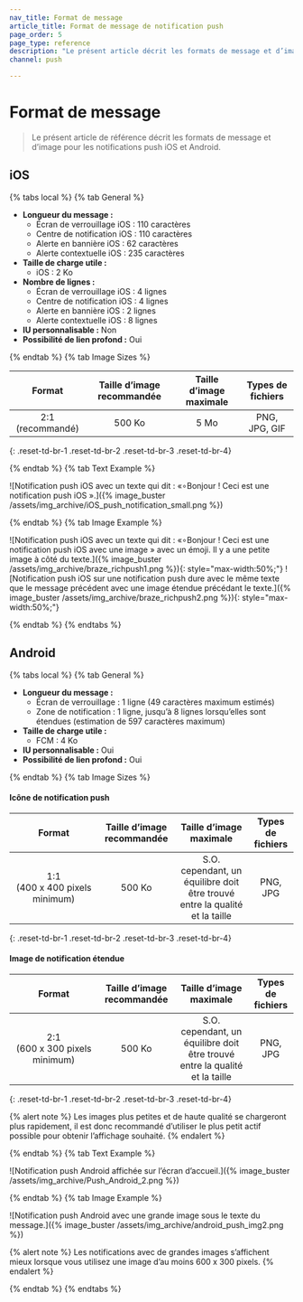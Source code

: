 ```yaml
---
nav_title: Format de message
article_title: Format de message de notification push
page_order: 5
page_type: reference
description: "Le présent article décrit les formats de message et d’image pour les notifications push iOS et Android."
channel: push

---
```


# Format de message

> Le présent article de référence décrit les formats de message et d’image pour les notifications push iOS et Android.

## iOS

{% tabs local %}
{% tab General %}

- **Longueur du message :**
  - Écran de verrouillage iOS : 110 caractères
  - Centre de notification iOS : 110 caractères
  - Alerte en bannière iOS : 62 caractères
  - Alerte contextuelle iOS : 235 caractères
- **Taille de charge utile :**
  - iOS : 2 Ko
- **Nombre de lignes :**
  - Écran de verrouillage iOS : 4 lignes
  - Centre de notification iOS : 4 lignes
  - Alerte en bannière iOS : 2 lignes
  - Alerte contextuelle iOS : 8 lignes
- **IU personnalisable :** Non
- **Possibilité de lien profond :** Oui

{% endtab %}
{% tab Image Sizes %}

|    Format   | Taille d’image recommandée | Taille d’image maximale |   Types de fichiers  |
|:-----------------:|:----------------------:|:------------------:|:-------------:|
| 2:1 (recommandé) |          500 Ko         |         5 Mo        | PNG, JPG, GIF |
{: .reset-td-br-1 .reset-td-br-2 .reset-td-br-3 .reset-td-br-4}

{% endtab %}
{% tab Text Example %}

![Notification push iOS avec un texte qui dit : «∘Bonjour ! Ceci est une notification push iOS ».]({% image_buster /assets/img_archive/iOS_push_notification_small.png %})

{% endtab %}
{% tab Image Example %}

![Notification push iOS avec un texte qui dit : «∘Bonjour ! Ceci est une notification push iOS avec une image » avec un émoji. Il y a une petite image à côté du texte.]({% image_buster /assets/img_archive/braze_richpush1.png %}){: style="max-width:50%;"}
![Notification push iOS sur une notification push dure avec le même texte que le message précédent avec une image étendue précédant le texte.]({% image_buster /assets/img_archive/braze_richpush2.png %}){: style="max-width:50%;"}

{% endtab %}
{% endtabs %}

## Android

{% tabs local %}
{% tab General %}

- **Longueur du message :**
  - Écran de verrouillage : 1 ligne (49 caractères maximum estimés)
  - Zone de notification : 1 ligne, jusqu’à 8 lignes lorsqu’elles sont étendues (estimation de 597 caractères maximum)
- **Taille de charge utile :**
  - FCM : 4 Ko
- **IU personnalisable :** Oui
- **Possibilité de lien profond :** Oui

{% endtab %}
{% tab Image Sizes %}

#### Icône de notification push

|         Format         | Taille d’image recommandée |                         Taille d’image maximale                         | Types de fichiers |
|:----------------------------:|:----------------------:|:------------------------------------------------------------------:|:----------:|
| 1:1 (400 x 400 pixels minimum) |          500 Ko         | S.O. cependant, un équilibre doit être trouvé entre la qualité et la taille |  PNG, JPG  |
{: .reset-td-br-1 .reset-td-br-2 .reset-td-br-3 .reset-td-br-4}

#### Image de notification étendue

|         Format         | Taille d’image recommandée |                         Taille d’image maximale                         | Types de fichiers |
|:----------------------------:|:----------------------:|:------------------------------------------------------------------:|:----------:|
| 2:1 (600 x 300 pixels minimum) |          500 Ko         | S.O. cependant, un équilibre doit être trouvé entre la qualité et la taille |  PNG, JPG  |
{: .reset-td-br-1 .reset-td-br-2 .reset-td-br-3 .reset-td-br-4}

{% alert note %}
Les images plus petites et de haute qualité se chargeront plus rapidement, il est donc recommandé d’utiliser le plus petit actif possible pour obtenir l’affichage souhaité.
{% endalert %}

{% endtab %}
{% tab Text Example %}

![Notification push Android affichée sur l’écran d’accueil.]({% image_buster /assets/img_archive/Push_Android_2.png %})

{% endtab %}
{% tab Image Example %}

![Notification push Android avec une grande image sous le texte du message.]({% image_buster /assets/img_archive/android_push_img2.png %})

{% alert note %}
Les notifications avec de grandes images s’affichent mieux lorsque vous utilisez une image d’au moins 600 x 300 pixels.
{% endalert %}

{% endtab %}
{% endtabs %}



